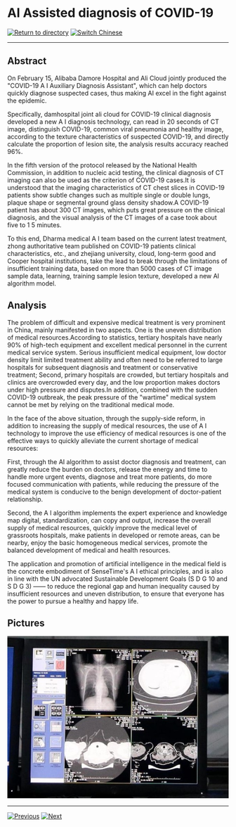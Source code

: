 # AI Assisted diagnosis of COVID-19

[![Return to directory](http://img.shields.io/badge/Click-Back-875A7B.svg?style=flat&colorA=8F8F8F)](/)
[![Switch Chinese](http://img.shields.io/badge/Switch-Chinese-875A7B.svg?style=flat&colorA=8F8F8F)](https://doc.shanghaiopen.org.cn/case/3/2.html)

----------

## Abstract

On February 15, Alibaba Damore Hospital and Ali Cloud jointly produced the "COVID-19 A I Auxiliary Diagnosis Assistant", which can help doctors quickly diagnose suspected cases, thus making AI excel in the fight against the epidemic.

Specifically, damhospital joint ali cloud for COVID-19 clinical diagnosis developed a new A I diagnosis technology, can read in 20 seconds of CT image, distinguish COVID-19, common viral pneumonia and healthy image, according to the texture characteristics of suspected COVID-19, and directly calculate the proportion of lesion site, the analysis results accuracy reached 96%.

In the fifth version of the protocol released by the National Health Commission, in addition to nucleic acid testing, the clinical diagnosis of CT imaging can also be used as the criterion of COVID-19 cases.It is understood that the imaging characteristics of CT chest slices in COVID-19 patients show subtle changes such as multiple single or double lungs, plaque shape or segmental ground glass density shadow.A COVID-19 patient has about 300 CT images, which puts great pressure on the clinical diagnosis, and the visual analysis of the CT images of a case took about five to 1 5 minutes.



To this end, Dharma medical A I team based on the current latest treatment, zhong authoritative team published on COVID-19 patients clinical characteristics, etc., and zhejiang university, cloud, long-term good and Cooper hospital institutions, take the lead to break through the limitations of insufficient training data, based on more than 5000 cases of CT image sample data, learning, training sample lesion texture, developed a new AI algorithm model.


## Analysis

The problem of difficult and expensive medical treatment is very prominent in China, mainly manifested in two aspects. One is the uneven distribution of medical resources.According to statistics, tertiary hospitals have nearly 90% of high-tech equipment and excellent medical personnel in the current medical service system. Serious insufficient medical equipment, low doctor density limit limited treatment ability and often need to be referred to large hospitals for subsequent diagnosis and treatment or conservative treatment; Second, primary hospitals are crowded, but tertiary hospitals and clinics are overcrowded every day, and the low proportion makes doctors under high pressure and disputes.In addition, combined with the sudden COVID-19 outbreak, the peak pressure of the "wartime" medical system cannot be met by relying on the traditional medical mode.





In the face of the above situation, through the supply-side reform, in addition to increasing the supply of medical resources, the use of A I technology to improve the use efficiency of medical resources is one of the effective ways to quickly alleviate the current shortage of medical resources:

First, through the AI algorithm to assist doctor diagnosis and treatment, can greatly reduce the burden on doctors, release the energy and time to handle more urgent events, diagnose and treat more patients, do more focused communication with patients, while reducing the pressure of the medical system is conducive to the benign development of doctor-patient relationship.

Second, the A I algorithm implements the expert experience and knowledge map digital, standardization, can copy and output, increase the overall supply of medical resources, quickly improve the medical level of grassroots hospitals, make patients in developed or remote areas, can be nearby, enjoy the basic homogeneous medical services, promote the balanced development of medical and health resources.

The application and promotion of artificial intelligence in the medical field is the concrete embodiment of SenseTime's A I ethical principles, and is also in line with the UN advocated Sustainable Development Goals (S D G 10 and S D G 3) —— to reduce the regional gap and human inequality caused by insufficient resources and uneven distribution, to ensure that everyone has the power to pursue a healthy and happy life.

## Pictures

![图片](3.3.1.jpg)




----------
 [![Previous](http://img.shields.io/badge/View-Previous-875A7B.svg?style=flat&colorA=8F8F8F)](https://doc.shanghaiopen.org.cn/case/3/en_1.html)
 [![Next](http://img.shields.io/badge/View-Next-875A7B.svg?style=flat&colorA=8F8F8F)](https://doc.shanghaiopen.org.cn/case/3/en_3.html)


